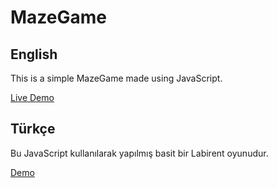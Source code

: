 # MazeGame

## English
This is a simple MazeGame made using JavaScript.

[Live Demo](https://t-vulpes.github.io/MazeGame/)


## Türkçe
Bu JavaScript kullanılarak yapılmış basit bir Labirent oyunudur. 

[Demo](https://t-vulpes.github.io/MazeGame/)


